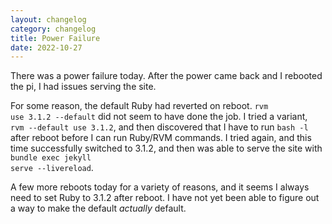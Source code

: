 ```yaml
---
layout: changelog
category: changelog
title: Power Failure
date: 2022-10-27
---
```


There was a power failure today. After the power came back and I rebooted the pi, I had issues serving the site.

For some reason, the default Ruby had reverted on reboot. <code>rvm use 3.1.2 --default</code> did not seem to have done the job. I tried a variant, <code> rvm --default use 3.1.2</code>, and then discovered that I have to run <code>bash -l</code> after reboot before I can run Ruby/RVM commands. I tried again, and this time successfully switched to 3.1.2, and then was able to serve the site with <code>bundle exec jekyll serve --livereload</code>.

A few more reboots today for a variety of reasons, and it seems I always need to set Ruby to 3.1.2 after reboot. I have not yet been able to figure out a way to make the default *actually* default.

